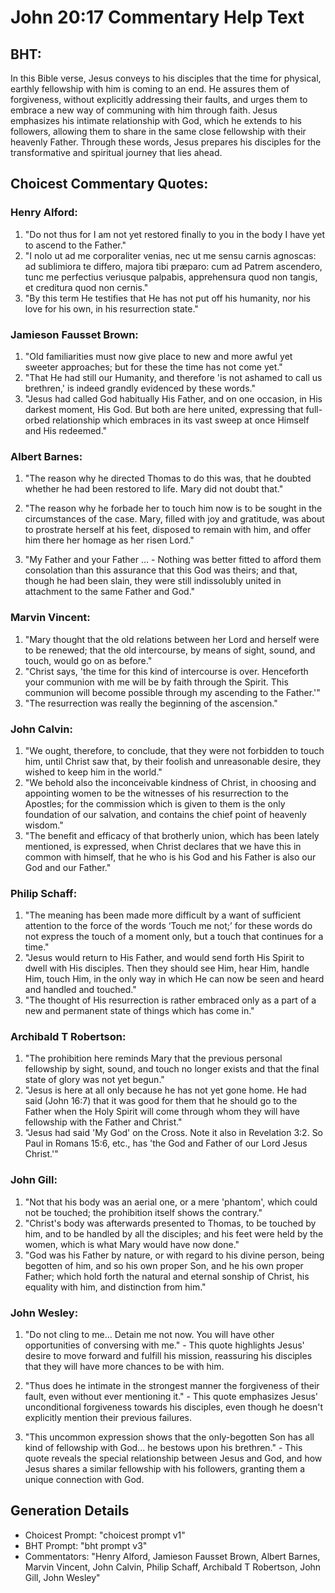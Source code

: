 # John 20:17 Commentary Help Text

## BHT:
In this Bible verse, Jesus conveys to his disciples that the time for physical, earthly fellowship with him is coming to an end. He assures them of forgiveness, without explicitly addressing their faults, and urges them to embrace a new way of communing with him through faith. Jesus emphasizes his intimate relationship with God, which he extends to his followers, allowing them to share in the same close fellowship with their heavenly Father. Through these words, Jesus prepares his disciples for the transformative and spiritual journey that lies ahead.

## Choicest Commentary Quotes:
### Henry Alford:
1. "Do not thus for I am not yet restored finally to you in the body I have yet to ascend to the Father." 
2. "I nolo ut ad me corporaliter venias, nec ut me sensu carnis agnoscas: ad sublimiora te differo, majora tibi præparo: cum ad Patrem ascendero, tunc me perfectius veriusque palpabis, apprehensura quod non tangis, et creditura quod non cernis."
3. "By this term He testifies that He has not put off his humanity, nor his love for his own, in his resurrection state."

### Jamieson Fausset Brown:
1. "Old familiarities must now give place to new and more awful yet sweeter approaches; but for these the time has not come yet."
2. "That He had still our Humanity, and therefore 'is not ashamed to call us brethren,' is indeed grandly evidenced by these words."
3. "Jesus had called God habitually His Father, and on one occasion, in His darkest moment, His God. But both are here united, expressing that full-orbed relationship which embraces in its vast sweep at once Himself and His redeemed."

### Albert Barnes:
1. "The reason why he directed Thomas to do this was, that he doubted whether he had been restored to life. Mary did not doubt that." 

2. "The reason why he forbade her to touch him now is to be sought in the circumstances of the case. Mary, filled with joy and gratitude, was about to prostrate herself at his feet, disposed to remain with him, and offer him there her homage as her risen Lord."

3. "My Father and your Father ... - Nothing was better fitted to afford them consolation than this assurance that this God was theirs; and that, though he had been slain, they were still indissolubly united in attachment to the same Father and God."

### Marvin Vincent:
1. "Mary thought that the old relations between her Lord and herself were to be renewed; that the old intercourse, by means of sight, sound, and touch, would go on as before."
2. "Christ says, 'the time for this kind of intercourse is over. Henceforth your communion with me will be by faith through the Spirit. This communion will become possible through my ascending to the Father.'"
3. "The resurrection was really the beginning of the ascension."

### John Calvin:
1. "We ought, therefore, to conclude, that they were not forbidden to touch him, until Christ saw that, by their foolish and unreasonable desire, they wished to keep him in the world."
2. "We behold also the inconceivable kindness of Christ, in choosing and appointing women to be the witnesses of his resurrection to the Apostles; for the commission which is given to them is the only foundation of our salvation, and contains the chief point of heavenly wisdom."
3. "The benefit and efficacy of that brotherly union, which has been lately mentioned, is expressed, when Christ declares that we have this in common with himself, that he who is his God and his Father is also our God and our Father."

### Philip Schaff:
1. "The meaning has been made more difficult by a want of sufficient attention to the force of the words ‘Touch me not;’ for these words do not express the touch of a moment only, but a touch that continues for a time."
2. "Jesus would return to His Father, and would send forth His Spirit to dwell with His disciples. Then they should see Him, hear Him, handle Him, touch Him, in the only way in which He can now be seen and heard and handled and touched."
3. "The thought of His resurrection is rather embraced only as a part of a new and permanent state of things which has come in."

### Archibald T Robertson:
1. "The prohibition here reminds Mary that the previous personal fellowship by sight, sound, and touch no longer exists and that the final state of glory was not yet begun."
2. "Jesus is here at all only because he has not yet gone home. He had said (John 16:7) that it was good for them that he should go to the Father when the Holy Spirit will come through whom they will have fellowship with the Father and Christ."
3. "Jesus had said 'My God' on the Cross. Note it also in Revelation 3:2. So Paul in Romans 15:6, etc., has 'the God and Father of our Lord Jesus Christ.'"

### John Gill:
1. "Not that his body was an aerial one, or a mere 'phantom', which could not be touched; the prohibition itself shows the contrary."
2. "Christ's body was afterwards presented to Thomas, to be touched by him, and to be handled by all the disciples; and his feet were held by the women, which is what Mary would have now done."
3. "God was his Father by nature, or with regard to his divine person, being begotten of him, and so his own proper Son, and he his own proper Father; which hold forth the natural and eternal sonship of Christ, his equality with him, and distinction from him."

### John Wesley:
1. "Do not cling to me... Detain me not now. You will have other opportunities of conversing with me." - This quote highlights Jesus' desire to move forward and fulfill his mission, reassuring his disciples that they will have more chances to be with him.

2. "Thus does he intimate in the strongest manner the forgiveness of their fault, even without ever mentioning it." - This quote emphasizes Jesus' unconditional forgiveness towards his disciples, even though he doesn't explicitly mention their previous failures.

3. "This uncommon expression shows that the only-begotten Son has all kind of fellowship with God... he bestows upon his brethren." - This quote reveals the special relationship between Jesus and God, and how Jesus shares a similar fellowship with his followers, granting them a unique connection with God.


## Generation Details
- Choicest Prompt: "choicest prompt v1"
- BHT Prompt: "bht prompt v3"
- Commentators: "Henry Alford, Jamieson Fausset Brown, Albert Barnes, Marvin Vincent, John Calvin, Philip Schaff, Archibald T Robertson, John Gill, John Wesley"
